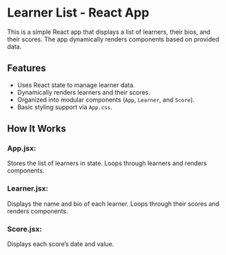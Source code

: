 # Learner List - React App

This is a simple React app that displays a list of learners, their bios, and their scores. The app dynamically renders components based on provided data.

## Features
- Uses React state to manage learner data.
- Dynamically renders learners and their scores.
- Organized into modular components (`App`, `Learner`, and `Score`).
- Basic styling support via `App.css`.

## How It Works
### App.jsx:
Stores the list of learners in state.
Loops through learners and renders <Learner> components.

### Learner.jsx:
Displays the name and bio of each learner.
Loops through their scores and renders <Score> components.

### Score.jsx:
Displays each score’s date and value.